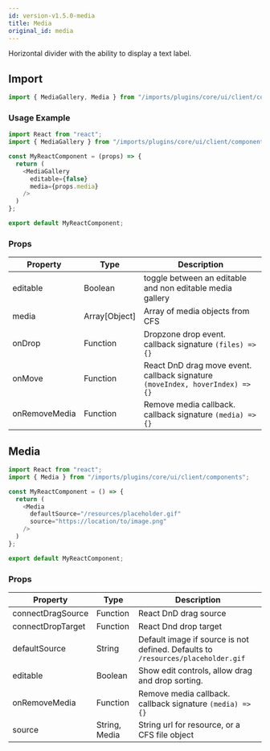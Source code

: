 ```yaml
---
id: version-v1.5.0-media
title: Media
original_id: media
---
```

    
Horizontal divider with the ability to display a text label.

## Import

```javascript
import { MediaGallery, Media } from "/imports/plugins/core/ui/client/components";
```

### Usage Example

```javascript
import React from "react";
import { MediaGallery } from "/imports/plugins/core/ui/client/components";

const MyReactComponent = (props) => {
  return (
    <MediaGallery
      editable={false}
      media={props.media}
    />
  )
};

export default MyReactComponent;
```

### Props

| Property      | Type          | Description                                                                   |
| ------------- | ------------- | ----------------------------------------------------------------------------- |
| editable      | Boolean       | toggle between an editable and non editable media gallery                     |
| media         | Array[Object] | Array of media objects from CFS                                               |
| onDrop        | Function      | Dropzone drop event. callback signature `(files) => {}`                       |
| onMove        | Function      | React DnD drag move event. callback signature `(moveIndex, hoverIndex) => {}` |
| onRemoveMedia | Function      | Remove media callback. callback signature `(media) => {}`                     |

## Media

```javascript
import React from "react";
import { Media } from "/imports/plugins/core/ui/client/components";

const MyReactComponent = () => {
  return (
    <Media
      defaultSource="/resources/placeholder.gif"
      source="https://location/to/image.png"
    />
  )
};

export default MyReactComponent;
```

### Props

| Property          | Type          | Description                                                                      |
| ----------------- | ------------- | -------------------------------------------------------------------------------- |
| connectDragSource | Function      | React DnD drag source                                                            |
| connectDropTarget | Function      | React Dnd drop target                                                            |
| defaultSource     | String        | Default image if source is not defined. Defaults to `/resources/placeholder.gif` |
| editable          | Boolean       | Show edit controls, allow drag and drop sorting.                                 |
| onRemoveMedia     | Function      | Remove media callback. callback signature `(media) => {}`                        |
| source            | String, Media | String url for resource, or a CFS file object                                    |
